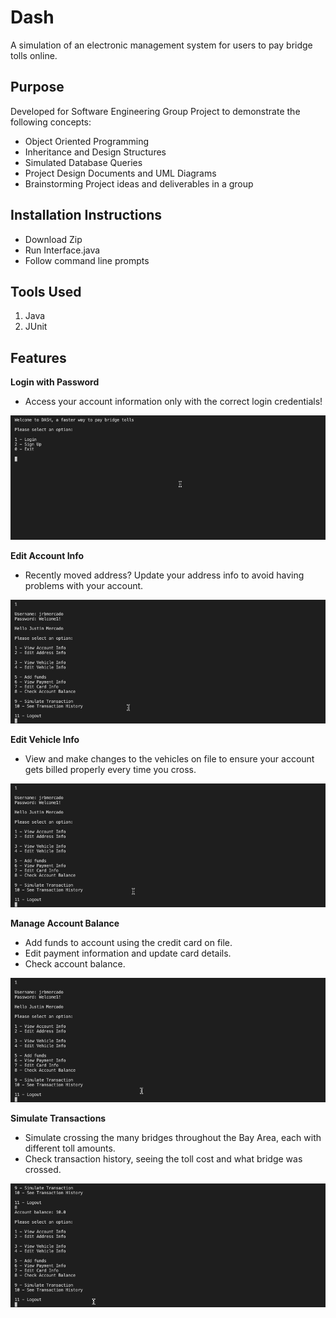 # Dash
A simulation of an electronic management system for users to pay bridge tolls online.

## Purpose
Developed for Software Engineering Group Project to demonstrate the following concepts:
- Object Oriented Programming
- Inheritance and Design Structures
- Simulated Database Queries
- Project Design Documents and UML Diagrams
- Brainstorming Project ideas and deliverables in a group

## Installation Instructions
- Download Zip
- Run Interface.java
- Follow command line prompts

## Tools Used
1. Java
2. JUnit

## Features
**Login with Password**
- Access your account information only with the correct login credentials!

![](login.gif)

**Edit Account Info**
- Recently moved address? Update your address info to avoid having problems with your account.

![](account.gif)

**Edit Vehicle Info**
- View and make changes to the vehicles on file to ensure your account gets billed properly every time you cross.

![](car.gif)

**Manage Account Balance**
- Add funds to account using the credit card on file.
- Edit payment information and update card details.
- Check account balance.

![](balance.gif)

**Simulate Transactions**
- Simulate crossing the many bridges throughout the Bay Area, each with different toll amounts.
- Check transaction history, seeing the toll cost and what bridge was crossed.

![](simulate.gif)
